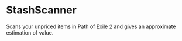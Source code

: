 # StashScanner

Scans your unpriced items in Path of Exile 2 and gives an approximate estimation of value.
